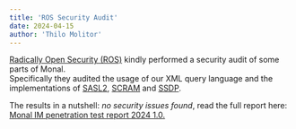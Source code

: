 ```yaml
---
title: 'ROS Security Audit'
date: 2024-04-15
author: 'Thilo Molitor'
---
```


<a href="https://www.radicallyopensecurity.com/">Radically Open Security (ROS)</a> kindly performed a security audit of some parts of Monal.  
Specifically they audited the usage of our XML query language and the implementations of <a href="https://xmpp.org/extensions/xep-0388.html">SASL2</a>, <a href="https://datatracker.ietf.org/doc/html/rfc5802">SCRAM</a> and <a href="https://xmpp.org/extensions/xep-0474.html">SSDP</a>.

The results in a nutshell: _no security issues found_, read the full report here: <a href="https://monal-im.org/post/00011-security-audit-1/pentest_1.pdf">Monal IM penetration test report 2024 1.0.</a>
